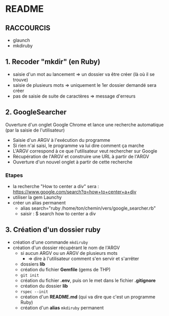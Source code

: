 # README

## RACCOURCIS
- glaunch
- mkdiruby

## 1. Recoder "mkdir" (en Ruby)
- saisie d'un mot au lancement         => un dossier va être créer (là où il se trouve)
- saisie de plusieurs mots             => uniquement le 1er dossier demandé sera créer
- pas de saisie de suite de caractères => message d'erreurs


## 2. GoogleSearcher
Ouverture d'un onglet Google Chrome et lance une recherche automatique (par la saisie de l'utilisateur)
- Saisie d'un ARGV à l'exécution du programme
- Si rien n'ai saisi, le programme va lui dire comment ça marche
- L'ARGV correspond à ce que l'utilisateur veut rechercher sur Google
- Récupération de l'ARGV et construire une URL à partir de l'ARGV
- Ouverture d'un nouvel onglet à partir de cette recherche

### Etapes
- la recherche "How to center a div" sera : https://www.google.com/search?q=how+to+center+a+div
- utiliser la gem Launchy
- créer un alias permanent
  - alias search="ruby /home/ton/chemin/vers/google_searcher.rb"
  - saisir : $ search how to center a div


## 3. Création d'un dossier ruby
- création d'une commande `mkdiruby`
- création d'un dossier récupérant le nom de l'ARGV
  - si aucun ARGV ou un ARGV de plusieurs mots
    - => dire à l'utilisateur comment s'en servir et s'arrêter
  - dossiers __lib__
  - création du fichier __Gemfile__ (gems de THP)
  - `git init`
  - création du fichier __.env__, puis on le met dans le fichier __.gitignore__
  - création du dossier __lib__
  - `rspec --init`
  - création d'un __README.md__ (qui va dire que c'est un programme Ruby)
  - création d'un __alias__ `mkdiruby` permanent